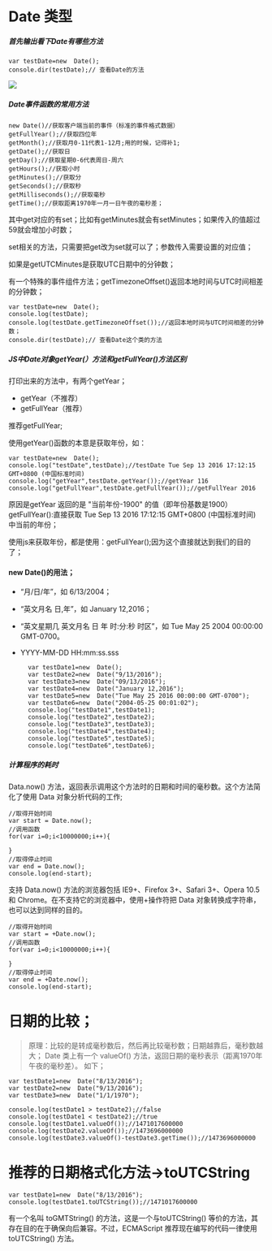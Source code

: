 # Date 类型

##### 首先输出看下Date有哪些方法

    var testDate=new  Date();
    console.dir(testDate);// 查看Date的方法

![](http://i.imgur.com/0hFfUAc.png)

##### Date事件函数的常用方法

	new Date()//获取客户端当前的事件（标准的事件格式数据）
    getFullYear();//获取四位年
    getMonth();//获取月0-11代表1-12月;用的时候，记得补1;
    getDate();//获取日
    getDay();//获取星期0-6代表周日-周六
    getHours();//获取小时
    getMinutes();//获取分
    getSeconds();//获取秒
    getMilliseconds();//获取毫秒
    getTime();//获取距离1970年一月一日午夜的毫秒差；

其中get对应的有set；比如有getMinutes就会有setMinutes；如果传入的值超过59就会增加小时数；

set相关的方法，只需要把get改为set就可以了；参数传入需要设置的对应值；

如果是getUTCMinutes是获取UTC日期中的分钟数；

有一个特殊的事件组件方法；getTimezoneOffset()返回本地时间与UTC时间相差的分钟数；

    var testDate=new  Date();
    console.log(testDate);
    console.log(testDate.getTimezoneOffset());//返回本地时间与UTC时间相差的分钟数；
    console.dir(testDate);// 查看Date这个类的方法


##### JS中Date对象getYear(）方法和getFullYear()方法区别

打印出来的方法中，有两个getYear；

- getYear（不推荐）
- getFullYear（推荐）

推荐getFullYear;

使用getYear()函数的本意是获取年份，如：

    var testDate=new  Date();
    console.log("testDate",testDate);//testDate Tue Sep 13 2016 17:12:15 GMT+0800 (中国标准时间)
    console.log("getYear",testDate.getYear());//getYear 116
    console.log("getFullYear",testDate.getFullYear());//getFullYear 2016 

原因是getYear 返回的是 "当前年份-1900" 的值（即年份基数是1900）
getFullYear():直接获取 Tue Sep 13 2016 17:12:15 GMT+0800 (中国标准时间) 中当前的年份；

使用js来获取年份，都是使用：getFullYear();因为这个直接就达到我们的目的了；


#### new Date()的用法；

- “月/日/年”，如 6/13/2004；
- “英文月名 日,年”，如 January 12,2016；
- “英文星期几 英文月名 日 年 时:分:秒 时区”，如 Tue May 25 2004 00:00:00 GMT-0700。
- YYYY-MM-DD HH:mm:ss.sss

	    var testDate1=new  Date();
	    var testDate2=new  Date("9/13/2016");
	    var testDate3=new  Date("09/13/2016");
	    var testDate4=new  Date("January 12,2016");
	    var testDate5=new  Date("Tue May 25 2016 00:00:00 GMT-0700");
	    var testDate6=new  Date("2004-05-25 00:01:02");
	    console.log("testDate1",testDate1);
	    console.log("testDate2",testDate2);
	    console.log("testDate3",testDate3);
	    console.log("testDate4",testDate4);
	    console.log("testDate5",testDate5);
	    console.log("testDate6",testDate6);

##### 计算程序的耗时

Data.now() 方法，返回表示调用这个方法时的日期和时间的毫秒数。这个方法简化了使用 Data 对象分析代码的工作;

    //取得开始时间
    var start = Date.now();
    //调用函数
    for(var i=0;i<10000000;i++){

    }
    //取得停止时间
    var end = Date.now();
    console.log(end-start);

支持 Data.now() 方法的浏览器包括 IE9+、Firefox 3+、Safari 3+、Opera 10.5 和 Chrome。在不支持它的浏览器中，使用+操作符把 Data 对象转换成字符串，也可以达到同样的目的。

    //取得开始时间
    var start = +Date.now();
    //调用函数
    for(var i=0;i<10000000;i++){

    }
    //取得停止时间
    var end = +Date.now();
    console.log(end-start);

# 日期的比较；

> 原理：比较的是转成毫秒数后，然后再比较毫秒数；日期越靠后，毫秒数越大；
> Date 类上有一个 valueOf() 方法，返回日期的毫秒表示（距离1970年午夜的毫秒差）。
> 如下；

    var testDate1=new  Date("8/13/2016");
    var testDate2=new  Date("9/13/2016");
    var testDate3=new  Date("1/1/1970");

    console.log(testDate1 > testDate2);//false
    console.log(testDate1 < testDate2);//true
    console.log(testDate1.valueOf());//1471017600000
    console.log(testDate2.valueOf());//1473696000000
    console.log(testDate3.valueOf()-testDate3.getTime());//1473696000000

# 推荐的日期格式化方法->toUTCString

    var testDate1=new  Date("8/13/2016");
    console.log(testDate1.toUTCString());//1471017600000

有一个名叫 toGMTString() 的方法，这是一个与toUTCString() 等价的方法，其存在目的在于确保向后兼容。不过，ECMAScript 推荐现在编写的代码一律使用 toUTCString() 方法。